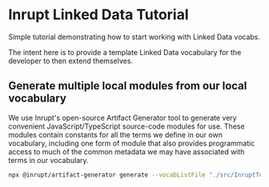 # Inrupt Linked Data Tutorial

Simple tutorial demonstrating how to start working with Linked Data vocabs.

The intent here is to provide a template Linked Data vocabulary for the
developer to then extend themselves. 

## Generate multiple local modules from our local vocabulary

We use Inrupt's open-source Artifact Generator tool to generate very
convenient JavaScript/TypeScript source-code modules for use. These modules
contain constants for all the terms we define in our own vocabulary, including
one form of module that also provides programmatic access to much of the
common metadata we may have associated with terms in our vocabulary.

```bash
npx @inrupt/artifact-generator generate --vocabListFile "./src/InruptTooling/Vocab/vocab-linked-data-tutorial-bundle-all.yml" --noprompt --force --publish npmInstallAndBuild
```
